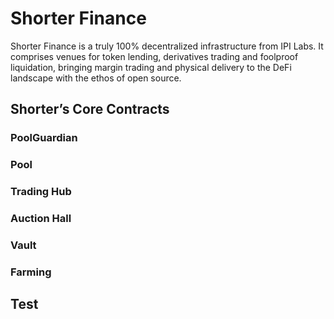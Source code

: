 # Shorter Finance

Shorter Finance is a truly 100% decentralized infrastructure from IPI Labs. It comprises venues for token lending, derivatives trading and foolproof liquidation, bringing margin trading and physical delivery to the DeFi landscape with the ethos of open source.


## Shorter’s Core Contracts

### PoolGuardian

### Pool

### Trading Hub

### Auction Hall

### Vault

### Farming

## Test